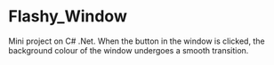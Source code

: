 # Flashy_Window
Mini project on C# .Net. When the button in the window is clicked, the background colour of the window undergoes a smooth transition.
